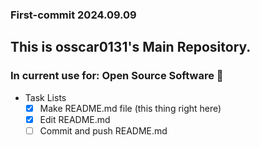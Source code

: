 ### First-commit 2024.09.09

## This is osscar0131's Main Repository.
### In current use for: Open Source Software 🤔

- Task Lists
    - [x] Make README.md file (this thing right here)
    - [x] Edit README.md
    - [ ] Commit and push README.md